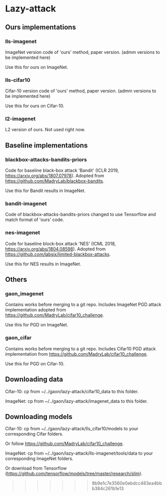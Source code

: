# Lazy-attack



## Ours implementations

### lls-imagenet

ImageNet version code of 'ours' method, paper version.
(admm versions to be implemented here)

Use this for ours on ImageNet.

### lls-cifar10

Cifar-10 version code of 'ours' method, paper version.
(admm versions to be implemented here)

Use this for ours on Cifar-10.

### l2-imagenet

L2 version of ours. Not used right now.



## Baseline implementations

### blackbox-attacks-bandits-priors

Code for baseline black-box attack 'Bandit' (ICLR 2019, https://arxiv.org/abs/1807.07978).
Adopted from https://github.com/MadryLab/blackbox-bandits.

Use this for Bandit results in ImageNet.

### bandit-imagenet

Code of blackbox-attacks-bandits-priors changed to use Tensorflow and match format of 'ours' code.

### nes-imagenet

Code for baseline block-box attack 'NES' (ICML 2018, https://arxiv.org/abs/1804.08598).
Adopted from https://github.com/labsix/limited-blackbox-attacks.

Use this for NES results in ImageNet.

## Others

### gaon_imagenet

Contains works before merging to a git repo.
Includes ImageNet PGD attack implementation adopted from https://github.com/MadryLab/cifar10_challenge.

Use this for PGD on ImageNet.

### gaon_cifar

Contains works before merging to a git repo.
Includes Cifar10 PGD attack implementation from https://github.com/MadryLab/cifar10_challenge.

Use this for PGD on Cifar-10.


## Downloading data

Cifar-10: cp from ~/../gaon/lazy-attack/cifar10_data to this folder.

ImageNet: cp from ~/../gaon/lazy-attack/imagenet_data to this folder.

## Downloading models

Cifar-10: cp from ~/../gaon/lazy-attack/lls_cifar10/models to your corresponding Cifar folders.

Or follow https://github.com/MadryLab/cifar10_challenge.

ImageNet: cp from ~/../gaon/lazy-attack/lls-imagenet/tools/data to your corresponding ImageNet folders.

Or download from Tensorflow (https://github.com/tensorflow/models/tree/master/research/slim).
>>>>>>> 8b9e1c7e3560e0ebdcc483ea4bbb384c261b1e13
